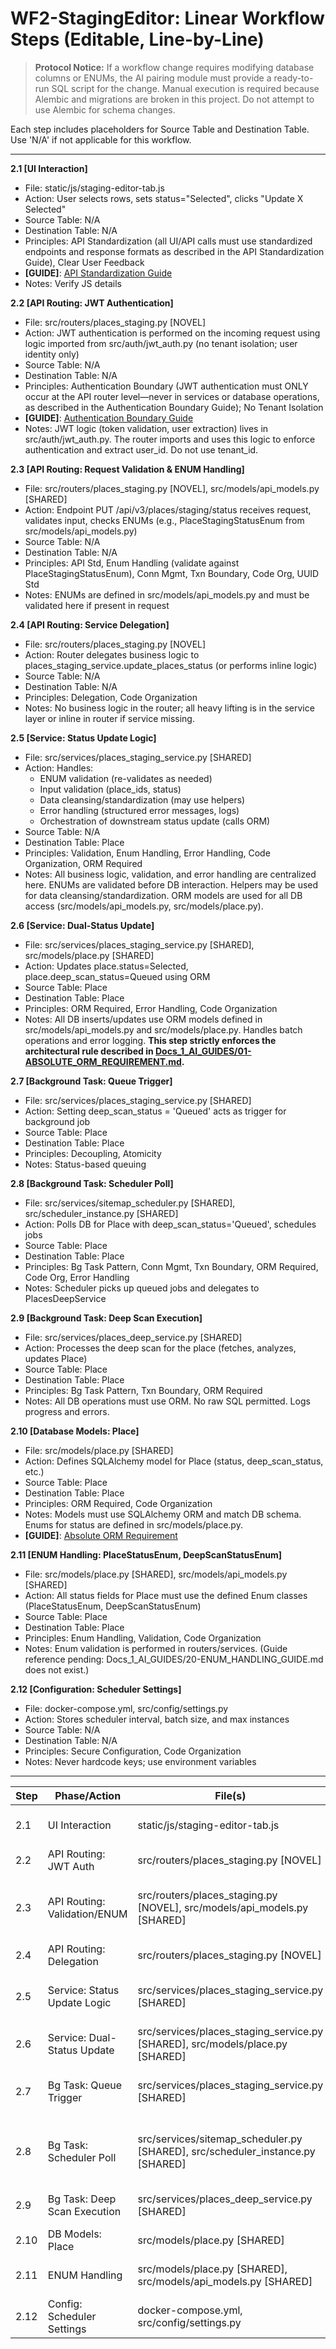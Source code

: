 # WF2-StagingEditor: Linear Workflow Steps (Editable, Line-by-Line)

> **Protocol Notice:**
> If a workflow change requires modifying database columns or ENUMs, the AI pairing module must provide a ready-to-run SQL script for the change. Manual execution is required because Alembic and migrations are broken in this project. Do not attempt to use Alembic for schema changes.

Each step includes placeholders for Source Table and Destination Table. Use 'N/A' if not applicable for this workflow.

---

**2.1 [UI Interaction]**
- File: static/js/staging-editor-tab.js
- Action: User selects rows, sets status="Selected", clicks "Update X Selected"
- Source Table: N/A
- Destination Table: N/A
- Principles: API Standardization (all UI/API calls must use standardized endpoints and response formats as described in the API Standardization Guide), Clear User Feedback
- **[GUIDE]**: [API Standardization Guide](../Docs_1_AI_GUIDES/15-API_STANDARDIZATION_GUIDE.md)
- Notes: Verify JS details

**2.2 [API Routing: JWT Authentication]**
- File: src/routers/places_staging.py [NOVEL]
- Action: JWT authentication is performed on the incoming request using logic imported from src/auth/jwt_auth.py (no tenant isolation; user identity only)
- Source Table: N/A
- Destination Table: N/A
- Principles: Authentication Boundary (JWT authentication must ONLY occur at the API router level—never in services or database operations, as described in the Authentication Boundary Guide); No Tenant Isolation
- **[GUIDE]**: [Authentication Boundary Guide](../Docs_1_AI_GUIDES/11-AUTHENTICATION_BOUNDARY.md)
- Notes: JWT logic (token validation, user extraction) lives in src/auth/jwt_auth.py. The router imports and uses this logic to enforce authentication and extract user_id. Do not use tenant_id.

**2.3 [API Routing: Request Validation & ENUM Handling]**
- File: src/routers/places_staging.py [NOVEL], src/models/api_models.py [SHARED]
- Action: Endpoint PUT /api/v3/places/staging/status receives request, validates input, checks ENUMs (e.g., PlaceStagingStatusEnum from src/models/api_models.py)
- Source Table: N/A
- Destination Table: N/A
- Principles: API Std, Enum Handling (validate against PlaceStagingStatusEnum), Conn Mgmt, Txn Boundary, Code Org, UUID Std
- Notes: ENUMs are defined in src/models/api_models.py and must be validated here if present in request

**2.4 [API Routing: Service Delegation]**
- File: src/routers/places_staging.py [NOVEL]
- Action: Router delegates business logic to places_staging_service.update_places_status (or performs inline logic)
- Source Table: N/A
- Destination Table: N/A
- Principles: Delegation, Code Organization
- Notes: No business logic in the router; all heavy lifting is in the service layer or inline in router if service missing.

**2.5 [Service: Status Update Logic]**
- File: src/services/places_staging_service.py [SHARED]
- Action: Handles:
    - ENUM validation (re-validates as needed)
    - Input validation (place_ids, status)
    - Data cleansing/standardization (may use helpers)
    - Error handling (structured error messages, logs)
    - Orchestration of downstream status update (calls ORM)
- Source Table: N/A
- Destination Table: Place
- Principles: Validation, Enum Handling, Error Handling, Code Organization, ORM Required
- Notes: All business logic, validation, and error handling are centralized here. ENUMs are validated before DB interaction. Helpers may be used for data cleansing/standardization. ORM models are used for all DB access (src/models/api_models.py, src/models/place.py).

**2.6 [Service: Dual-Status Update]**
- File: src/services/places_staging_service.py [SHARED], src/models/place.py [SHARED]
- Action: Updates place.status=Selected, place.deep_scan_status=Queued using ORM
- Source Table: Place
- Destination Table: Place
- Principles: ORM Required, Error Handling, Code Organization
- Notes: All DB inserts/updates use ORM models defined in src/models/api_models.py and src/models/place.py. Handles batch operations and error logging. **This step strictly enforces the architectural rule described in [Docs_1_AI_GUIDES/01-ABSOLUTE_ORM_REQUIREMENT.md](../Docs_1_AI_GUIDES/01-ABSOLUTE_ORM_REQUIREMENT.md).**

**2.7 [Background Task: Queue Trigger]**
- File: src/services/places_staging_service.py [SHARED]
- Action: Setting deep_scan_status = 'Queued' acts as trigger for background job
- Source Table: Place
- Destination Table: Place
- Principles: Decoupling, Atomicity
- Notes: Status-based queuing

**2.8 [Background Task: Scheduler Poll]**
- File: src/services/sitemap_scheduler.py [SHARED], src/scheduler_instance.py [SHARED]
- Action: Polls DB for Place with deep_scan_status='Queued', schedules jobs
- Source Table: Place
- Destination Table: Place
- Principles: Bg Task Pattern, Conn Mgmt, Txn Boundary, ORM Required, Code Org, Error Handling
- Notes: Scheduler picks up queued jobs and delegates to PlacesDeepService

**2.9 [Background Task: Deep Scan Execution]**
- File: src/services/places_deep_service.py [SHARED]
- Action: Processes the deep scan for the place (fetches, analyzes, updates Place)
- Source Table: Place
- Destination Table: Place
- Principles: Bg Task Pattern, Txn Boundary, ORM Required
- Notes: All DB operations must use ORM. No raw SQL permitted. Logs progress and errors.

**2.10 [Database Models: Place]**
- File: src/models/place.py [SHARED]
- Action: Defines SQLAlchemy model for Place (status, deep_scan_status, etc.)
- Source Table: Place
- Destination Table: Place
- Principles: ORM Required, Code Organization
- Notes: Models must use SQLAlchemy ORM and match DB schema. Enums for status are defined in src/models/place.py.
- **[GUIDE]**: [Absolute ORM Requirement](../Docs_1_AI_GUIDES/01-ABSOLUTE_ORM_REQUIREMENT.md)

**2.11 [ENUM Handling: PlaceStatusEnum, DeepScanStatusEnum]**
- File: src/models/place.py [SHARED], src/models/api_models.py [SHARED]
- Action: All status fields for Place must use the defined Enum classes (PlaceStatusEnum, DeepScanStatusEnum)
- Source Table: Place
- Destination Table: Place
- Principles: Enum Handling, Validation, Code Organization
- Notes: Enum validation is performed in routers/services. (Guide reference pending: Docs_1_AI_GUIDES/20-ENUM_HANDLING_GUIDE.md does not exist.)

**2.12 [Configuration: Scheduler Settings]**
- File: docker-compose.yml, src/config/settings.py
- Action: Stores scheduler interval, batch size, and max instances
- Source Table: N/A
- Destination Table: N/A
- Principles: Secure Configuration, Code Organization
- Notes: Never hardcode keys; use environment variables

---

| Step  | Phase/Action                  | File(s)                                           | Description                                                                  | Principles/Guides                                              | Notes                                      |
|-------|-------------------------------|---------------------------------------------------|------------------------------------------------------------------------------|---------------------------------------------------------------|--------------------------------------------|
| 2.1   | UI Interaction                | static/js/staging-editor-tab.js                   | User selects rows, sets status, triggers update                              | API Std ([Guide](../Docs_1_AI_GUIDES/15-API_STANDARDIZATION_GUIDE.md)), Feedback | Verify JS details                         |
| 2.2   | API Routing: JWT Auth         | src/routers/places_staging.py [NOVEL]             | JWT auth at router only                                                      | Auth Boundary ([Guide](../Docs_1_AI_GUIDES/11-AUTHENTICATION_BOUNDARY.md))      | Uses src/auth/jwt_auth.py                 |
| 2.3   | API Routing: Validation/ENUM  | src/routers/places_staging.py [NOVEL], src/models/api_models.py [SHARED] | Validates input, checks ENUMs                                                | API Std, Enum Handling, Conn Mgmt, Txn Boundary, Code Org, UUID Std             | ENUMs in api_models.py                    |
| 2.4   | API Routing: Delegation       | src/routers/places_staging.py [NOVEL]             | Delegates to service or inline logic                                         | Delegation, Code Org                                                         | Service preferred, else inline            |
| 2.5   | Service: Status Update Logic  | src/services/places_staging_service.py [SHARED]   | Validates, cleans, orchestrates status update                                | Validation, Enum Handling, Error Handling, Code Org, ORM Req                    | Centralizes logic, uses ORM               |
| 2.6   | Service: Dual-Status Update   | src/services/places_staging_service.py [SHARED], src/models/place.py [SHARED] | Updates place.status, deep_scan_status with ORM                               | ORM Req ([Guide](../Docs_1_AI_GUIDES/01-ABSOLUTE_ORM_REQUIREMENT.md)), Error Handling | Batch ops, error logging                  |
| 2.7   | Bg Task: Queue Trigger        | src/services/places_staging_service.py [SHARED]   | Setting deep_scan_status = 'Queued' triggers scheduler                       | Decoupling, Atomicity                                                         | Status-based queuing                      |
| 2.8   | Bg Task: Scheduler Poll       | src/services/sitemap_scheduler.py [SHARED], src/scheduler_instance.py [SHARED] | Polls for queued jobs, schedules work                                        | Bg Task Pattern, Conn Mgmt, Txn Boundary, ORM Req, Code Org, Error Handling      | Scheduler delegates to PlacesDeepService  |
| 2.9   | Bg Task: Deep Scan Execution  | src/services/places_deep_service.py [SHARED]      | Processes deep scan, updates Place                                           | Bg Task Pattern, Txn Boundary, ORM Req                                         | ORM only, logs progress/errors            |
| 2.10  | DB Models: Place              | src/models/place.py [SHARED]                      | Defines ORM model for Place                                                  | ORM Req ([Guide](../Docs_1_AI_GUIDES/01-ABSOLUTE_ORM_REQUIREMENT.md)), Code Org  | Models match DB, enums in place.py        |
| 2.11  | ENUM Handling                 | src/models/place.py [SHARED], src/models/api_models.py [SHARED] | Enum classes for Place/DeepScanStatus fields                                 | Enum Handling, Validation, Code Org                                            | Enum validation in router/service         |
| 2.12  | Config: Scheduler Settings    | docker-compose.yml, src/config/settings.py         | Scheduler interval, batch size, max instances                                | Secure Config, Code Org                                                        | Use env vars, never hardcode              |
